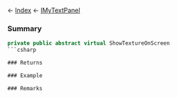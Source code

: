 ← [Index](Api-Index) ← [IMyTextPanel](Sandbox.ModAPI.Ingame.IMyTextPanel)

### Summary

```csharp
private public abstract virtual ShowTextureOnScreen
```csharp

### Returns

### Example

### Remarks

